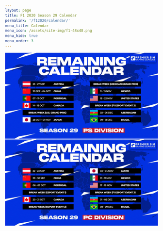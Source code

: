 ```yaml
---
layout: page
title: F1 2020 Season 29 Calendar
permalink: '/f12020/calendar/'
menu_title: Calendar
menu_icon: /assets/site-img/f1-48x48.png
menu_hide: true
menu_order: 3
---
```


<div class="center">

![](/assets/site-img/psgl-s29-calendar.jpg)
![](/assets/site-img/psgl-s29-pc-calendar.jpg)

</div>